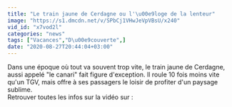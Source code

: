 ```yaml
---
title: "Le train jaune de Cerdagne ou l'\u00e9loge de la lenteur"
image: "https://s1.dmcdn.net/v/SPbCj1VHwJeVpVBsU/x240"
vid_id: "x7vod2l"
categories: "news"
tags: ["Vacances","D\u00e9couverte",]
date: "2020-08-27T20:44:04+03:00"
---
```

Dans une époque où tout va souvent trop vite, le train jaune de Cerdagne, aussi appelé &quot;le canari&quot; fait figure d'exception. Il roule 10 fois moins vite qu'un TGV, mais offre à ses passagers le loisir de profiter d'un paysage sublime.  <br>Retrouver toutes les infos sur la vidéo sur : 
